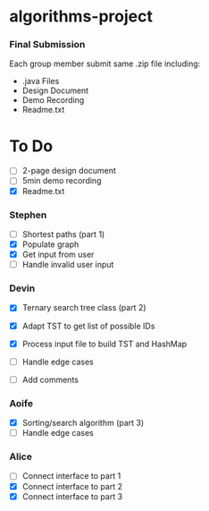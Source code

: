 # algorithms-project
### Final Submission
Each group member submit same .zip file including:
- .java Files
- Design Document
- Demo Recording
- Readme.txt

# To Do

- [ ] 2-page design document
- [ ] 5min demo recording
- [x] Readme.txt

### Stephen
- [ ] Shortest paths (part 1)
- [x] Populate graph
- [x] Get input from user
- [ ] Handle invalid user input

### Devin

- [x] Ternary search tree class (part 2)
- [x] Adapt TST to get list of possible IDs
- [x] Process input file to build TST and HashMap
- [ ] Handle edge cases
- [ ] Add comments


### Aoife

- [x] Sorting/search algorithm (part 3)
- [ ] Handle edge cases

### Alice
- [ ] Connect interface to part 1
- [x] Connect interface to part 2
- [x] Connect interface to part 3
